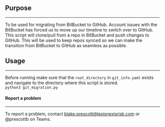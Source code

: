
## Purpose

---

To be used for migrating from BitBucket to GitHub. Account issues with the BitBucket has forced us to move up our timeline to switch over to GitHub.
This script will clone/pull from a repo in BitBucket and push changes to GitHub. This will be used to keep repos synced so we can make the transition
from BitBucket to GitHub as seamless as possible. 

## Usage

---

Before running make sure that the `root_directory` in `git_info.yaml` exists and navigate to the directory where this script is stored.  
`python3 git_migration.py`

#### Report a problem

---

To report a problem, contact blake.prescott@lexisnexisrisk.com or @prescottb on Teams.


